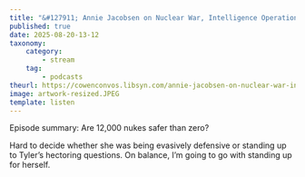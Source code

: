 ```yaml
---
title: "&#127911; Annie Jacobsen on Nuclear War, Intelligence Operations, and Conspiracy Realities"
published: true
date: 2025-08-20-13-12
taxonomy:
    category:
        - stream
    tag:
        - podcasts
theurl: https://cowenconvos.libsyn.com/annie-jacobsen-on-nuclear-war-intelligence-operations-and-conspiracy-realities
image: artwork-resized.JPEG
template: listen
---
```


Episode summary: Are 12,000 nukes safer than zero?

Hard to decide whether she was being evasively defensive or standing up to Tyler’s hectoring questions. On balance, I’m going to go with standing up for herself.
